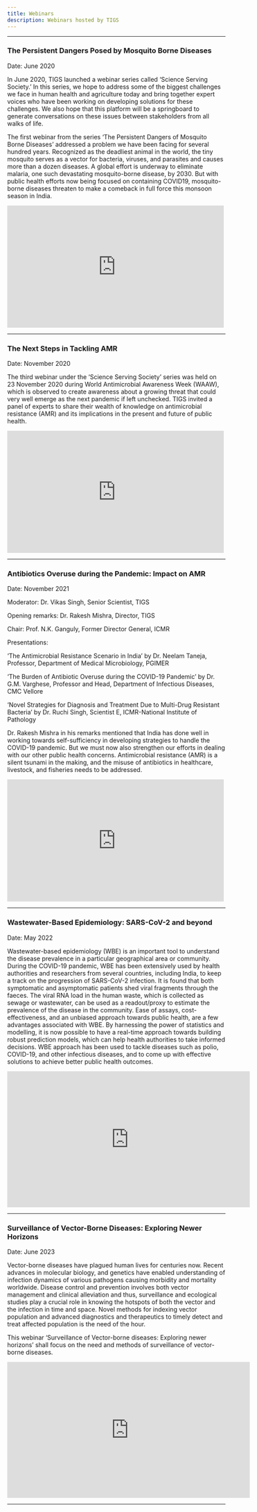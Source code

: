 ```yaml
---
title: Webinars
description: Webinars hosted by TIGS
---
```


<hr>

### The Persistent Dangers Posed by Mosquito Borne Diseases
Date: June 2020

In June 2020, TIGS launched a webinar series called ‘Science Serving Society.’ In this series, we hope to address some of the biggest challenges we face in human health and agriculture today and bring together expert voices who have been working on developing solutions for these challenges. We also hope that this platform will be a springboard to generate conversations on these issues between stakeholders from all walks of life.

The first webinar from the series ‘The Persistent Dangers of Mosquito Borne Diseases’ addressed a problem we have been facing for several hundred years. Recognized as the deadliest animal in the world, the tiny mosquito serves as a vector for bacteria, viruses, and parasites and causes more than a dozen diseases. A global effort is underway to eliminate malaria, one such devastating mosquito-borne disease, by 2030. But with public health efforts now being focused on containing COVID19, mosquito-borne diseases threaten to make a comeback in full force this monsoon season in India.

<iframe width="500" height="282" src="https://www.youtube.com/embed/_HHvwz1gW68" title="TIGS Webinar: The Persistent Dangers Posed by Mosquito Borne Diseases" frameborder="0" allow="accelerometer; autoplay; clipboard-write; encrypted-media; gyroscope; picture-in-picture; web-share" referrerpolicy="strict-origin-when-cross-origin" allowfullscreen></iframe>

<hr>

### The Next Steps in Tackling AMR
Date: November 2020

The third webinar under the ‘Science Serving Society’ series was held on 23 November 2020 during World Antimicrobial Awareness Week (WAAW), which is observed to create awareness about a growing threat that could very well emerge as the next pandemic if left unchecked. TIGS invited a panel of experts to share their wealth of knowledge on antimicrobial resistance (AMR) and its implications in the present and future of public health.

<iframe width="500" height="282" src="https://www.youtube.com/embed/bzd7XtBn5aY" title="TIGS Webinar: The Next Steps in Tackling AMR" frameborder="0" allow="accelerometer; autoplay; clipboard-write; encrypted-media; gyroscope; picture-in-picture; web-share" referrerpolicy="strict-origin-when-cross-origin" allowfullscreen></iframe>

<hr>

### Antibiotics Overuse during the Pandemic: Impact on AMR
Date: November 2021

Moderator:
Dr. Vikas Singh, Senior Scientist, TIGS

Opening remarks:
Dr. Rakesh Mishra, Director, TIGS

Chair:
Prof. N.K. Ganguly, Former Director General, ICMR

Presentations:

‘The Antimicrobial Resistance Scenario in India’ by Dr. Neelam Taneja, Professor, Department of Medical Microbiology, PGIMER

‘The Burden of Antibiotic Overuse during the COVID-19 Pandemic’ by Dr. G.M. Varghese, Professor and Head, Department of Infectious Diseases, CMC Vellore

‘Novel Strategies for Diagnosis and Treatment Due to Multi-Drug Resistant Bacteria’ by Dr. Ruchi Singh, Scientist E, ICMR-National Institute of Pathology

Dr. Rakesh Mishra in his remarks mentioned that India has done well in working towards self-sufficiency in developing strategies to handle the COVID-19 pandemic. But we must now also strengthen our efforts in dealing with our other public health concerns. Antimicrobial resistance (AMR) is a silent tsunami in the making, and the misuse of antibiotics in healthcare, livestock, and fisheries needs to be addressed.

<iframe width="500" height="282" src="https://www.youtube.com/embed/qyjmgNULQ8w" title="TIGS Webinar: Antibiotics Overuse during the Pandemic: Impact on AMR" frameborder="0" allow="accelerometer; autoplay; clipboard-write; encrypted-media; gyroscope; picture-in-picture; web-share" referrerpolicy="strict-origin-when-cross-origin" allowfullscreen></iframe>

<hr>

### Wastewater-Based Epidemiology: SARS-CoV-2 and beyond
Date: May 2022

Wastewater-based epidemiology (WBE) is an important tool to understand the disease prevalence in a particular geographical area or community. During the COVID-19 pandemic, WBE has been extensively used by health authorities and researchers from several countries, including India, to keep a track on the progression of SARS-CoV-2 infection. It is found that both symptomatic and asymptomatic patients shed viral fragments through the faeces. The viral RNA load in the human waste, which is collected as sewage or wastewater, can be used as a readout/proxy to estimate the prevalence of the disease in the community. Ease of assays, cost-effectiveness, and an unbiased approach towards public health, are a few advantages associated with WBE. By harnessing the power of statistics and modelling, it is now possible to have a real-time approach towards building robust prediction models, which can help health authorities to take informed decisions. WBE approach has been used to tackle diseases such as polio, COVID-19, and other infectious diseases, and to come up with effective solutions to achieve better public health outcomes.

<iframe width="560" height="314" src="https://www.youtube.com/embed/KgXPi-T_WoU?list=PL8ecXEwVcMmdHOXzjkZsBf-DUq6kRugN8" title="TIGS Webinar - Wastewater-Based Epidemiology: SARS-CoV-2 and beyond" frameborder="0" allow="accelerometer; autoplay; clipboard-write; encrypted-media; gyroscope; picture-in-picture; web-share" referrerpolicy="strict-origin-when-cross-origin" allowfullscreen></iframe>

<hr>

### Surveillance of Vector-Borne Diseases: Exploring Newer Horizons
Date: June 2023

Vector-borne diseases have plagued human lives for centuries now. Recent advances in molecular biology, and genetics have enabled understanding of infection dynamics of various pathogens causing morbidity and mortality worldwide. Disease control and prevention involves both vector management and clinical alleviation and thus, surveillance and ecological studies play a crucial role in knowing the hotspots of both the vector and the infection in time and space. Novel methods for indexing vector population and advanced diagnostics and therapeutics to timely detect and treat affected population is the need of the hour.

This webinar ‘Surveillance of Vector-borne diseases: Exploring newer horizons’ shall focus on the need and methods of surveillance of vector-borne diseases.

<iframe width="560" height="314" src="https://www.youtube.com/embed/5iawXpWYKhY" title="TIGS Webinar: Surveillance of Vector-Borne Diseases: Exploring Newer Horizons" frameborder="0" allow="accelerometer; autoplay; clipboard-write; encrypted-media; gyroscope; picture-in-picture; web-share" referrerpolicy="strict-origin-when-cross-origin" allowfullscreen></iframe>

<hr>


